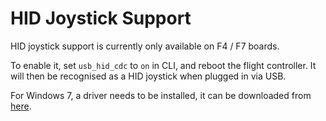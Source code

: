 # HID Joystick Support

HID joystick support is currently only available on F4 / F7 boards.

To enable it, set `usb_hid_cdc` to `on` in CLI, and reboot the flight controller. It will then be recognised as a HID joystick when plugged in via USB.

For Windows 7, a driver needs to be installed, it can be downloaded from [here](/resources/hid_driver_windows_7.zip).
